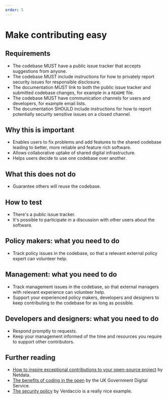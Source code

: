 ```yaml
---
order: 5
---
```


# Make contributing easy

## Requirements

* The codebase MUST have a public issue tracker that accepts suggestions from anyone.
* The codebase MUST include instructions for how to privately report security issues for responsible disclosure.
* The documentation MUST link to both the public issue tracker and submitted codebase changes, for example in a `README` file.
* The codebase MUST have communication channels for users and developers, for example email lists.
* The documentation SHOULD include instructions for how to report potentially security sensitive issues on a closed channel.

## Why this is important

* Enables users to fix problems and add features to the shared codebase leading to better, more reliable and feature rich software.
* Allows collaborative uptake of shared digital infrastructure.
* Helps users decide to use one codebase over another.

## What this does not do

* Guarantee others will reuse the codebase.

## How to test

* There's a public issue tracker.
* It's possible to participate in a discussion with other users about the software.

## Policy makers: what you need to do

* Track policy issues in the codebase, so that a relevant external policy expert can volunteer help.

## Management: what you need to do

* Track management issues in the codebase, so that external managers with relevant experience can volunteer help.
* Support your experienced policy makers, developers and designers to keep contributing to the codebase for as long as possible.

## Developers and designers: what you need to do

* Respond promptly to requests.
* Keep your management informed of the time and resources you require to support other contributors.

## Further reading

* [How to inspire exceptional contributions to your open-source project](https://www.netdata.cloud/blog/open-source-contributions/) by Netdata.
* [The benefits of coding in the open](https://gds.blog.gov.uk/2017/09/04/the-benefits-of-coding-in-the-open/) by the UK Government Digital Service.
* [The security policy](https://github.com/verdaccio/verdaccio/blob/master/SECURITY.md) by Verdaccio is a really nice example.
